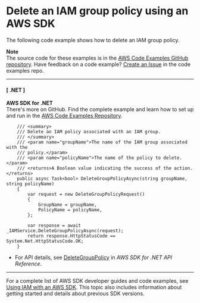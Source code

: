 # Delete an IAM group policy using an AWS SDK<a name="example_iam_DeleteGroupPolicy_section"></a>

The following code example shows how to delete an IAM group policy\.

**Note**  
The source code for these examples is in the [AWS Code Examples GitHub repository](https://github.com/awsdocs/aws-doc-sdk-examples)\. Have feedback on a code example? [Create an Issue](https://github.com/awsdocs/aws-doc-sdk-examples/issues/new/choose) in the code examples repo\. 

------
#### [ \.NET ]

**AWS SDK for \.NET**  
 There's more on GitHub\. Find the complete example and learn how to set up and run in the [AWS Code Examples Repository](https://github.com/awsdocs/aws-doc-sdk-examples/tree/main/dotnetv3/IAM#code-examples)\. 
  

```
    /// <summary>
    /// Delete an IAM policy associated with an IAM group.
    /// </summary>
    /// <param name="groupName">The name of the IAM group associated with the
    /// policy.</param>
    /// <param name="policyName">The name of the policy to delete.</param>
    /// <returns>A Boolean value indicating the success of the action.</returns>
    public async Task<bool> DeleteGroupPolicyAsync(string groupName, string policyName)
    {
        var request = new DeleteGroupPolicyRequest()
        {
            GroupName = groupName,
            PolicyName = policyName,
        };

        var response = await _IAMService.DeleteGroupPolicyAsync(request);
        return response.HttpStatusCode == System.Net.HttpStatusCode.OK;
    }
```
+  For API details, see [DeleteGroupPolicy](https://docs.aws.amazon.com/goto/DotNetSDKV3/iam-2010-05-08/DeleteGroupPolicy) in *AWS SDK for \.NET API Reference*\. 

------

For a complete list of AWS SDK developer guides and code examples, see [Using IAM with an AWS SDK](sdk-general-information-section.md)\. This topic also includes information about getting started and details about previous SDK versions\.